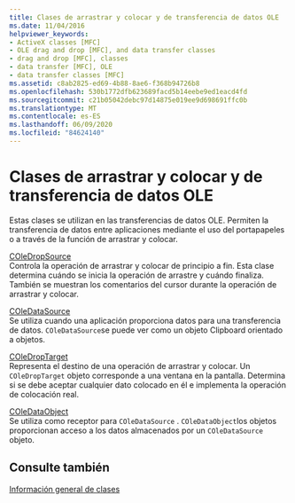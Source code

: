 ```yaml
---
title: Clases de arrastrar y colocar y de transferencia de datos OLE
ms.date: 11/04/2016
helpviewer_keywords:
- ActiveX classes [MFC]
- OLE drag and drop [MFC], and data transfer classes
- drag and drop [MFC], classes
- data transfer [MFC], OLE
- data transfer classes [MFC]
ms.assetid: c8ab2825-ed69-4b88-8ae6-f368b94726b8
ms.openlocfilehash: 530b1772dfb623689facd5b14eebe9ed1eacd4fd
ms.sourcegitcommit: c21b05042debc97d14875e019ee9d698691ffc0b
ms.translationtype: MT
ms.contentlocale: es-ES
ms.lasthandoff: 06/09/2020
ms.locfileid: "84624140"
---
```

# <a name="ole-drag-and-drop-and-data-transfer-classes"></a>Clases de arrastrar y colocar y de transferencia de datos OLE

Estas clases se utilizan en las transferencias de datos OLE. Permiten la transferencia de datos entre aplicaciones mediante el uso del portapapeles o a través de la función de arrastrar y colocar.

[COleDropSource](reference/coledropsource-class.md)<br/>
Controla la operación de arrastrar y colocar de principio a fin. Esta clase determina cuándo se inicia la operación de arrastre y cuándo finaliza. También se muestran los comentarios del cursor durante la operación de arrastrar y colocar.

[COleDataSource](reference/coledatasource-class.md)<br/>
Se utiliza cuando una aplicación proporciona datos para una transferencia de datos. `COleDataSource`se puede ver como un objeto Clipboard orientado a objetos.

[COleDropTarget](reference/coledroptarget-class.md)<br/>
Representa el destino de una operación de arrastrar y colocar. Un `COleDropTarget` objeto corresponde a una ventana en la pantalla. Determina si se debe aceptar cualquier dato colocado en él e implementa la operación de colocación real.

[COleDataObject](reference/coledataobject-class.md)<br/>
Se utiliza como receptor para `COleDataSource` . `COleDataObject`los objetos proporcionan acceso a los datos almacenados por un `COleDataSource` objeto.

## <a name="see-also"></a>Consulte también

[Información general de clases](class-library-overview.md)
